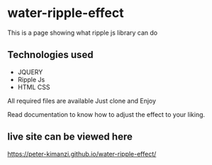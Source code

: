 # water-ripple-effect
This is a page showing what ripple js library can do

## Technologies used
* JQUERY
* Ripple Js
* HTML CSS

All required files are available  Just clone and Enjoy

Read documentation to know how to adjust the effect to  your liking.

## live site can be viewed here
https://peter-kimanzi.github.io/water-ripple-effect/

